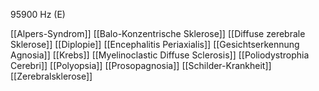 95900 Hz (E)

[[Alpers-Syndrom]]
[[Balo-Konzentrische Sklerose]]
[[Diffuse zerebrale Sklerose]]
[[Diplopie]]
[[Encephalitis Periaxialis]]
[[Gesichtserkennung Agnosia]]
[[Krebs]]
[[Myelinoclastic Diffuse Sclerosis]]
[[Poliodystrophia Cerebri]]
[[Polyopsia]]
[[Prosopagnosia]]
[[Schilder-Krankheit]]
[[Zerebralsklerose]]